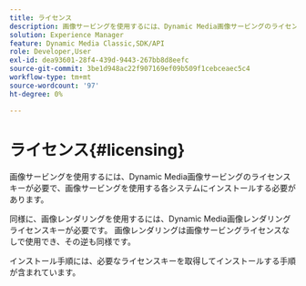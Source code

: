 ```yaml
---
title: ライセンス
description: 画像サービングを使用するには、Dynamic Media画像サービングのライセンスキーが必要で、画像サービングを使用する各システムにインストールする必要があります。
solution: Experience Manager
feature: Dynamic Media Classic,SDK/API
role: Developer,User
exl-id: dea93601-28f4-439d-9443-267bb8d8eefc
source-git-commit: 3be1d948ac22f907169ef09b509f1cebceaec5c4
workflow-type: tm+mt
source-wordcount: '97'
ht-degree: 0%

---
```


# ライセンス{#licensing}

画像サービングを使用するには、Dynamic Media画像サービングのライセンスキーが必要で、画像サービングを使用する各システムにインストールする必要があります。

同様に、画像レンダリングを使用するには、Dynamic Media画像レンダリング ライセンスキーが必要です。 画像レンダリングは画像サービングライセンスなしで使用でき、その逆も同様です。

インストール手順には、必要なライセンスキーを取得してインストールする手順が含まれています。
